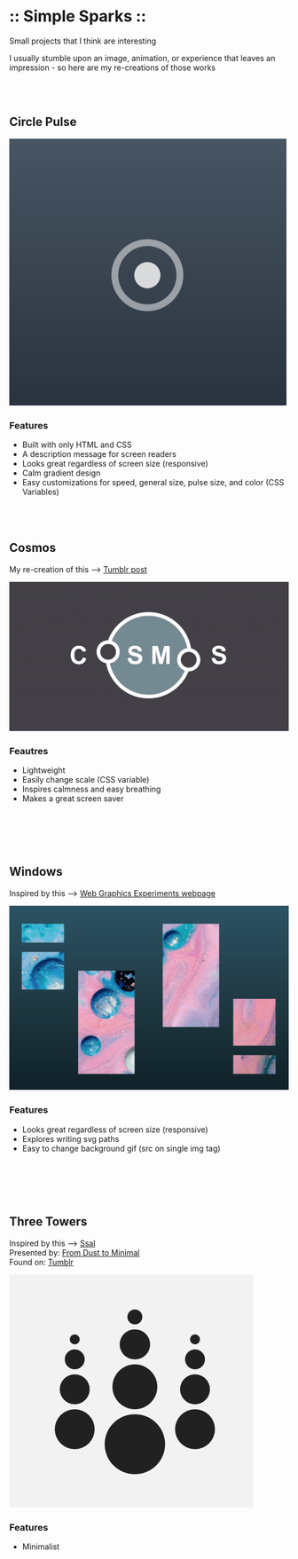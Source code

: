 # :: Simple Sparks ::
Small projects that I think are interesting

I usually stumble upon an image, animation, or experience that leaves an impression - so here are my re-creations of those works

<br/><br/>


## Circle Pulse
![demo of circle-pulse project](circle-pulse/screenshot.gif)

### Features
- Built with only HTML and CSS
- A description message for screen readers
- Looks great regardless of screen size (responsive)
- Calm gradient design
- Easy customizations for speed, general size, pulse size, and color (CSS Variables)
<br/><br/><br/><br/>


## Cosmos
My re-creation of this --> [Tumblr post](http://spaceeblack.tumblr.com/post/151290842256)<br>


![demo of Cosmos project](cosmos/screenshots/one.gif)

### Feautres
- Lightweight
- Easily change scale (CSS variable)
- Inspires calmness and easy breathing
- Makes a great screen saver

<br/><br/><br/><br/>


## Windows
Inspired by this --> [Web Graphics Experiments webpage](https://experiments.p5aholic.me/day/008/)<br>

![demo of Windows project](windows/screenshot.gif)

### Features
- Looks great regardless of screen size (responsive)
- Explores writing svg paths
- Easy to change background gif (src on single img tag)

<br/><br/><br/><br/>


## Three Towers
Inspired by this --> [Ssal](https://fromdusttominimal.tumblr.com/post/184204864668/ssal) <br>
Presented by: [From Dust to Minimal](https://fromdusttominimal.tumblr.com/)<br>
Found on: [Tumblr](https://www.tumblr.com/)

![3 Towers Project screenshot. There are three transparent columns, each containing 4 dots where the dots become larger the further down they are in the column, the column in the middle has slightly large dots than those beside it](./three-towers/screenshot.png)

### Features
- Minimalist

